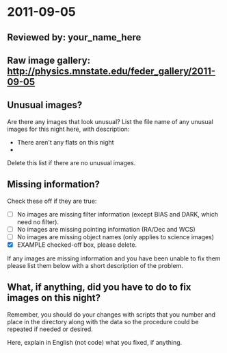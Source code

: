 # 2011-09-05

## Reviewed by:   your_name_here

## Raw image gallery: http://physics.mnstate.edu/feder_gallery/2011-09-05

## Unusual images?

Are there any images that look unusual? List the file name of any unusual images for this night here, with description:

+ There aren't any flats on this night
+ 

Delete this list if there are no unusual images.

## Missing information?

Check these off if they are true:

- [ ] No images are missing filter information (except BIAS and DARK, which need no filter).
- [ ] No images are missing pointing information (RA/Dec and WCS)
- [ ] No images are missing object names (only applies to science images)
- [x] EXAMPLE checked-off box, please delete.

If any images are missing information and you have been unable to fix them please list
them below with a short description of the problem.



## What, if anything, did you have to do to fix images on this night?

Remember, you should do your changes with scripts that you number and place in the
directory along with the data so the procedure could be repeated if needed or
desired.

Here, explain in English (not code) what you fixed, if anything.

